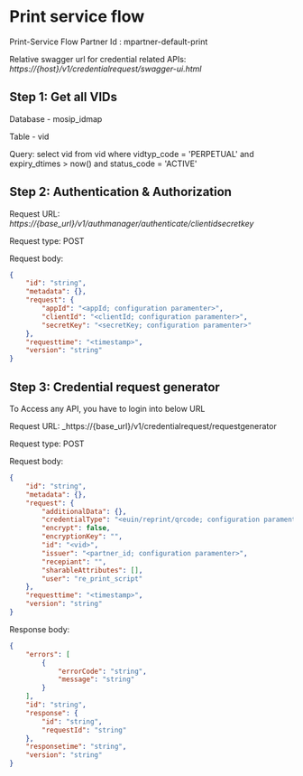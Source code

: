 # Print service flow
Print-Service Flow
Partner Id : mpartner-default-print

Relative swagger url for credential related APIs: _https://{host}/v1/credentialrequest/swagger-ui.html_

## Step 1: Get all VIDs

Database - mosip_idmap

Table - vid

Query: select vid from vid where vidtyp_code = 'PERPETUAL' and expiry_dtimes > now() and status_code = 'ACTIVE' 

## Step 2: Authentication & Authorization
Request URL: _https://{base_url}/v1/authmanager/authenticate/clientidsecretkey_

Request type: POST

Request body:
```json
{
    "id": "string",
    "metadata": {},
    "request": {
        "appId": "<appId; configuration paramenter>",
        "clientId": "<clientId; configuration paramenter>",
        "secretKey": "<secretKey; configuration paramenter>"
    },
    "requesttime": "<timestamp>",
    "version": "string"
}
```

## Step 3: Credential request generator

To Access any API, you have to login into below URL

Request URL: _https://{base_url}/v1/credentialrequest/requestgenerator

Request type: POST

Request body:
```json
{
    "id": "string",
    "metadata": {},
    "request": {
        "additionalData": {},
        "credentialType": "<euin/reprint/qrcode; configuration paramenter>",
        "encrypt": false,
        "encryptionKey": "",
        "id": "<vid>",
        "issuer": "<partner_id; configuration paramenter>",
        "recepiant": "",
        "sharableAttributes": [],
        "user": "re_print_script"
    },
    "requesttime": "<timestamp>",
    "version": "string"
}
```

Response body:
```json
{
    "errors": [
        {
            "errorCode": "string",
            "message": "string"
        }
    ],
    "id": "string",
    "response": {
        "id": "string",
        "requestId": "string"
    },
    "responsetime": "string",
    "version": "string"
}
```
